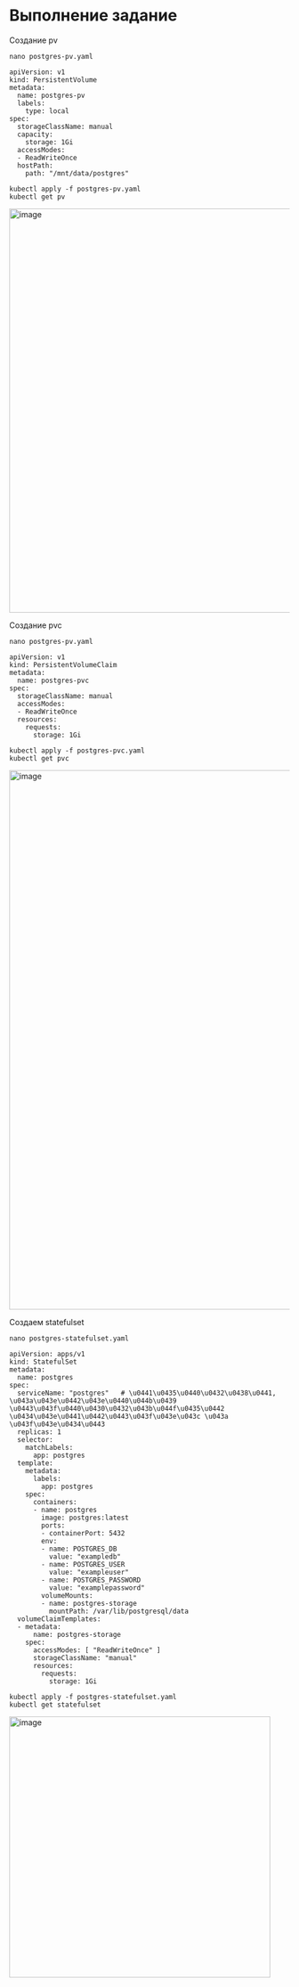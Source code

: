 # Выполнение задание 

Создание pv
```
nano postgres-pv.yaml
```
```
apiVersion: v1
kind: PersistentVolume
metadata:
  name: postgres-pv
  labels:
    type: local
spec:
  storageClassName: manual
  capacity:
    storage: 1Gi
  accessModes:
  - ReadWriteOnce
  hostPath:
    path: "/mnt/data/postgres"
```
```
kubectl apply -f postgres-pv.yaml
kubectl get pv
```
<img width="726" alt="image" src="https://github.com/Daryanika/kubernetes/assets/147329314/9f85396a-5e44-4aa7-8a6e-0e961b52cf7d">


Создание pvc
```
nano postgres-pv.yaml
```
```
apiVersion: v1
kind: PersistentVolumeClaim
metadata:
  name: postgres-pvc
spec:
  storageClassName: manual
  accessModes:
  - ReadWriteOnce
  resources:
    requests:
      storage: 1Gi
```
```
kubectl apply -f postgres-pvc.yaml
kubectl get pvc
```
<img width="969" alt="image" src="https://github.com/Daryanika/kubernetes/assets/147329314/e34abb74-da61-4679-b6e3-7b554a7b3be6">

Создаем statefulset

```
nano postgres-statefulset.yaml
```
```
apiVersion: apps/v1
kind: StatefulSet
metadata:
  name: postgres
spec:
  serviceName: "postgres"   # \u0441\u0435\u0440\u0432\u0438\u0441, \u043a\u043e\u0442\u043e\u0440\u044b\u0439 \u0443\u043f\u0440\u0430\u0432\u043b\u044f\u0435\u0442 \u0434\u043e\u0441\u0442\u0443\u043f\u043e\u043c \u043a \u043f\u043e\u0434\u0443
  replicas: 1
  selector:
    matchLabels:
      app: postgres
  template:
    metadata:
      labels:
        app: postgres
    spec:
      containers:
      - name: postgres
        image: postgres:latest
        ports:
        - containerPort: 5432
        env:
        - name: POSTGRES_DB
          value: "exampledb"
        - name: POSTGRES_USER
          value: "exampleuser"
        - name: POSTGRES_PASSWORD
          value: "examplepassword"
        volumeMounts:
        - name: postgres-storage
          mountPath: /var/lib/postgresql/data
  volumeClaimTemplates:
  - metadata:
      name: postgres-storage
    spec:
      accessModes: [ "ReadWriteOnce" ]
      storageClassName: "manual"
      resources:
        requests:
          storage: 1Gi
```
```
kubectl apply -f postgres-statefulset.yaml
kubectl get statefulset
```

<img width="469" alt="image" src="https://github.com/Daryanika/kubernetes/assets/147329314/a11cf936-8d6f-451f-81e9-ccd4fa9dccc4">
